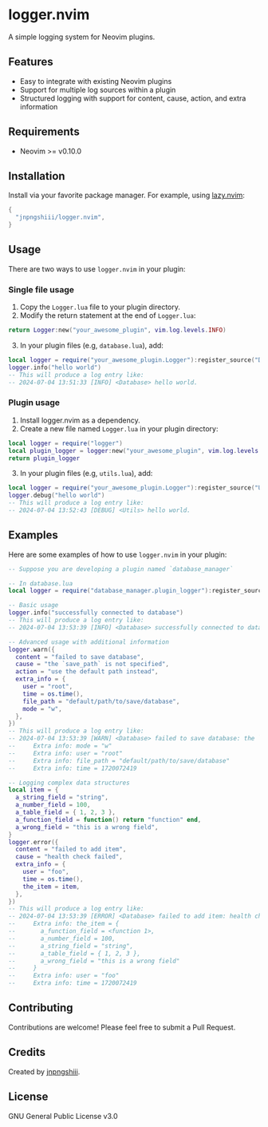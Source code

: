 # logger.nvim

A simple logging system for Neovim plugins.

## Features

- Easy to integrate with existing Neovim plugins
- Support for multiple log sources within a plugin
- Structured logging with support for content, cause, action, and extra information

## Requirements

- Neovim >= v0.10.0

## Installation

Install via your favorite package manager. For example, using [lazy.nvim](https://github.com/folke/lazy.nvim):

```lua
{
  "jnpngshiii/logger.nvim",
}
```

## Usage

There are two ways to use `logger.nvim` in your plugin:

### Single file usage

1. Copy the `Logger.lua` file to your plugin directory.
2. Modify the return statement at the end of `Logger.lua`:

```lua
return Logger:new("your_awesome_plugin", vim.log.levels.INFO)
```

3. In your plugin files (e.g, `database.lua`), add:

```lua
local logger = require("your_awesome_plugin.Logger"):register_source("Database")
logger.info("hello world")
-- This will produce a log entry like:
-- 2024-07-04 13:51:33 [INFO] <Database> hello world.
```

### Plugin usage

1. Install logger.nvim as a dependency.
2. Create a new file named `Logger.lua` in your plugin directory:

```lua
local logger = require("logger")
local plugin_logger = logger:new("your_awesome_plugin", vim.log.levels.INFO)
return plugin_logger
```

3. In your plugin files (e.g, `utils.lua`), add:

```lua
local logger = require("your_awesome_plugin.Logger"):register_source("Utils")
logger.debug("hello world")
-- This will produce a log entry like:
-- 2024-07-04 13:52:43 [DEBUG] <Utils> hello world.
```

## Examples

Here are some examples of how to use `logger.nvim` in your plugin:

```lua
-- Suppose you are developing a plugin named `database_manager`

-- In database.lua
local logger = require("database_manager.plugin_logger"):register_source("Database")

-- Basic usage
logger.info("successfully connected to database")
-- This will produce a log entry like:
-- 2024-07-04 13:53:39 [INFO] <Database> successfully connected to database.

-- Advanced usage with additional information
logger.warn({
  content = "failed to save database",
  cause = "the `save_path` is not specified",
  action = "use the default path instead",
  extra_info = {
    user = "root",
    time = os.time(),
    file_path = "default/path/to/save/database",
    mode = "w",
  },
})
-- This will produce a log entry like:
-- 2024-07-04 13:53:39 [WARN] <Database> failed to save database: the `save_path` is not specified, use the default path instead.
--     Extra info: mode = "w"
--     Extra info: user = "root"
--     Extra info: file_path = "default/path/to/save/database"
--     Extra info: time = 1720072419

-- Logging complex data structures
local item = {
  a_string_field = "string",
  a_number_field = 100,
  a_table_field = { 1, 2, 3 },
  a_function_field = function() return "function" end,
  a_wrong_field = "this is a wrong field",
}
logger.error({
  content = "failed to add item",
  cause = "health check failed",
  extra_info = {
    user = "foo",
    time = os.time(),
    the_item = item,
  },
})
-- This will produce a log entry like:
-- 2024-07-04 13:53:39 [ERROR] <Database> failed to add item: health check failed.
--     Extra info: the_item = {
--       a_function_field = <function 1>,
--       a_number_field = 100,
--       a_string_field = "string",
--       a_table_field = { 1, 2, 3 },
--       a_wrong_field = "this is a wrong field"
--     }
--     Extra info: user = "foo"
--     Extra info: time = 1720072419
```

## Contributing

Contributions are welcome! Please feel free to submit a Pull Request.

## Credits

Created by [jnpngshiii](https://github.com/jnpngshiii).

## License

GNU General Public License v3.0
